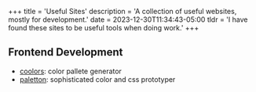 +++
title = 'Useful Sites'
description = 'A collection of useful websites, mostly for development.'
date = 2023-12-30T11:34:43-05:00
tldr = 'I have found these sites to be useful tools when doing work.'
+++

## Frontend Development
- [coolors](https://coolors.co/): color pallete generator
- [paletton](https://paletton.com): sophisticated color and css prototyper
